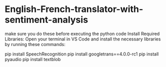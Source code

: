 # English-French-translator-with-sentiment-analysis
make sure you do these before executing the python code
Install Required Libraries:
Open your terminal in VS Code and install the necessary libraries by running these commands:

pip install SpeechRecognition
pip install googletrans==4.0.0-rc1
pip install pyaudio
pip install textblob
